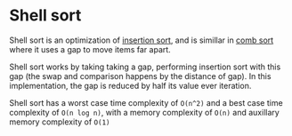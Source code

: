 # Shell sort #

Shell sort is an optimization of [insertion sort](https://github.com/Luke-zhang-04/Sorting-Algorithms/tree/master/insertionSort), and is simillar in [comb sort](https://github.com/Luke-zhang-04/Sorting-Algorithms/tree/master/combSort) where it uses a gap to move items far apart.

Shell sort works by taking taking a gap, performing insertion sort with this gap (the swap and comparison happens by the distance of gap). In this implementation, the gap is reduced by half its value ever iteration.

Shell sort has a worst case time complexity of `O(n^2)` and a best case time complexity of `O(n log n)`, with a memory complexity of `O(n)` and auxillary memory complexity of `O(1)`
